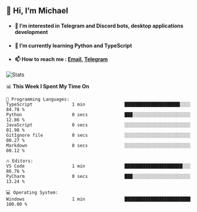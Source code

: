 ## 👋 Hi, I’m Michael
- #### 👀 I’m interested in Telegram and Discord bots, desktop applications development
- #### 🌱 I’m currently learning Python and TypeScript
- #### 📫 How to reach me : [Email](mailto:misha@kurapov.ru), [Telegram](https://t.me/mkurapov)

![Stats](https://github-readme-stats.vercel.app/api?username=krpff&show_icons=true&theme=github_dark&hide_border=true&hide=issues&count_private=true&layout=compact)


<!--START_SECTION:waka-->
📊 **This Week I Spent My Time On** 

```text
💬 Programming Languages: 
TypeScript               1 min               █████████████████████░░░░   84.78 % 
Python                   0 secs              ███░░░░░░░░░░░░░░░░░░░░░░   12.86 % 
JavaScript               0 secs              ░░░░░░░░░░░░░░░░░░░░░░░░░   01.98 % 
GitIgnore file           0 secs              ░░░░░░░░░░░░░░░░░░░░░░░░░   00.27 % 
Markdown                 0 secs              ░░░░░░░░░░░░░░░░░░░░░░░░░   00.12 % 

🔥 Editors: 
VS Code                  1 min               ██████████████████████░░░   86.76 % 
PyCharm                  0 secs              ███░░░░░░░░░░░░░░░░░░░░░░   13.24 % 

💻 Operating System: 
Windows                  1 min               █████████████████████████   100.00 % 
```


<!--END_SECTION:waka-->
